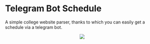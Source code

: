 # Telegram Bot Schedule

A simple college website parser, thanks to which you can easily get a schedule via a telegram bot.

<p align="center"><img src="https://sun9-57.userapi.com/impg/d4spQQ13WwrQw0uyvVWdAn3kLiECTsyKh0VYhQ/RfVNp9pF9qE.jpg?size=435x352&quality=95&sign=6668a577ec8f1101a8f5d57678e2e858&type=album"></p>